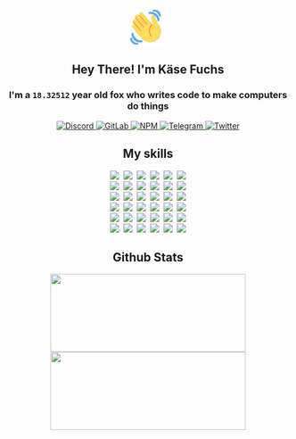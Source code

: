 <div><p align=center><img src=./resources/images/wave.gif width=64px height=64px></p><h2 align=center>Hey There! I'm Käse Fuchs</h2><h3 align=center>I'm a <code>18.32512</code> year old fox who writes code to make computers do things</h3><p align=center><a href=https://discord.com/users/507526681125322772><img alt=Discord src="https://img.shields.io/badge/Discord-5865F2?logo=discord&logoColor=white&style=flat-square#c6e290e4f389c77d4a26c8b0b73443da"> </a><a href=https://gitlab.com/kasefuchs><img alt=GitLab src="https://img.shields.io/badge/GitLab-330F63?logo=gitlab&logoColor=white&style=flat-square#c6e290e4f389c77d4a26c8b0b73443da"> </a><a href=https://npmjs.com/~kasefuchs><img alt=NPM src="https://img.shields.io/badge/NPM-CB3837?logo=npm&logoColor=white&style=flat-square#c6e290e4f389c77d4a26c8b0b73443da"> </a><a href=https://t.me/kasefuchs><img alt=Telegram src="https://img.shields.io/badge/Telegram-2CA5E0?logo=telegram&logoColor=white&style=flat-square#c6e290e4f389c77d4a26c8b0b73443da"> </a><a href=https://twitter.com/kasefuchs><img alt=Twitter src="https://img.shields.io/badge/Twitter-1DA1F2?logo=twitter&logoColor=white&style=flat-square#c6e290e4f389c77d4a26c8b0b73443da"></a></p><h2 align=center>My skills</h2><p align=center><a href=https://aws.amazon.com/ ><picture><source srcset="https://skillicons.dev/icons?i=aws&theme=dark#c6e290e4f389c77d4a26c8b0b73443da" media="(prefers-color-scheme: dark)"><source srcset="https://skillicons.dev/icons?i=aws&theme=light#c6e290e4f389c77d4a26c8b0b73443da" media="(prefers-color-scheme: light), (prefers-color-scheme: no-preference)"><img src="https://skillicons.dev/icons?i=aws&theme=light#c6e290e4f389c77d4a26c8b0b73443da"></picture></a>&nbsp;&nbsp;<a href=https://en.wikipedia.org/wiki/Bash_(Unix_shell)><picture><source srcset="https://skillicons.dev/icons?i=bash&theme=dark#c6e290e4f389c77d4a26c8b0b73443da" media="(prefers-color-scheme: dark)"><source srcset="https://skillicons.dev/icons?i=bash&theme=light#c6e290e4f389c77d4a26c8b0b73443da" media="(prefers-color-scheme: light), (prefers-color-scheme: no-preference)"><img src="https://skillicons.dev/icons?i=bash&theme=light#c6e290e4f389c77d4a26c8b0b73443da"></picture></a>&nbsp;&nbsp;<a href=https://discord.com/developers/docs><picture><source srcset="https://skillicons.dev/icons?i=bots&theme=dark#c6e290e4f389c77d4a26c8b0b73443da" media="(prefers-color-scheme: dark)"><source srcset="https://skillicons.dev/icons?i=bots&theme=light#c6e290e4f389c77d4a26c8b0b73443da" media="(prefers-color-scheme: light), (prefers-color-scheme: no-preference)"><img src="https://skillicons.dev/icons?i=bots&theme=light#c6e290e4f389c77d4a26c8b0b73443da"></picture></a>&nbsp;&nbsp;<a href=https://www.cloudflare.com/ ><picture><source srcset="https://skillicons.dev/icons?i=cloudflare&theme=dark#c6e290e4f389c77d4a26c8b0b73443da" media="(prefers-color-scheme: dark)"><source srcset="https://skillicons.dev/icons?i=cloudflare&theme=light#c6e290e4f389c77d4a26c8b0b73443da" media="(prefers-color-scheme: light), (prefers-color-scheme: no-preference)"><img src="https://skillicons.dev/icons?i=cloudflare&theme=light#c6e290e4f389c77d4a26c8b0b73443da"></picture></a>&nbsp;&nbsp;<a href=https://en.wikipedia.org/wiki/CSS><picture><source srcset="https://skillicons.dev/icons?i=css&theme=dark#c6e290e4f389c77d4a26c8b0b73443da" media="(prefers-color-scheme: dark)"><source srcset="https://skillicons.dev/icons?i=css&theme=light#c6e290e4f389c77d4a26c8b0b73443da" media="(prefers-color-scheme: light), (prefers-color-scheme: no-preference)"><img src="https://skillicons.dev/icons?i=css&theme=light#c6e290e4f389c77d4a26c8b0b73443da"></picture></a>&nbsp;&nbsp;<a href=https://www.docker.com/ ><picture><source srcset="https://skillicons.dev/icons?i=docker&theme=dark#c6e290e4f389c77d4a26c8b0b73443da" media="(prefers-color-scheme: dark)"><source srcset="https://skillicons.dev/icons?i=docker&theme=light#c6e290e4f389c77d4a26c8b0b73443da" media="(prefers-color-scheme: light), (prefers-color-scheme: no-preference)"><img src="https://skillicons.dev/icons?i=docker&theme=light#c6e290e4f389c77d4a26c8b0b73443da"></picture></a><br><a href=https://www.electronjs.org/ ><picture><source srcset="https://skillicons.dev/icons?i=electron&theme=dark#c6e290e4f389c77d4a26c8b0b73443da" media="(prefers-color-scheme: dark)"><source srcset="https://skillicons.dev/icons?i=electron&theme=light#c6e290e4f389c77d4a26c8b0b73443da" media="(prefers-color-scheme: light), (prefers-color-scheme: no-preference)"><img src="https://skillicons.dev/icons?i=electron&theme=light#c6e290e4f389c77d4a26c8b0b73443da"></picture></a>&nbsp;&nbsp;<a href=https://expressjs.com/ ><picture><source srcset="https://skillicons.dev/icons?i=express&theme=dark#c6e290e4f389c77d4a26c8b0b73443da" media="(prefers-color-scheme: dark)"><source srcset="https://skillicons.dev/icons?i=express&theme=light#c6e290e4f389c77d4a26c8b0b73443da" media="(prefers-color-scheme: light), (prefers-color-scheme: no-preference)"><img src="https://skillicons.dev/icons?i=express&theme=light#c6e290e4f389c77d4a26c8b0b73443da"></picture></a>&nbsp;&nbsp;<a href=https://www.figma.com/ ><picture><source srcset="https://skillicons.dev/icons?i=figma&theme=dark#c6e290e4f389c77d4a26c8b0b73443da" media="(prefers-color-scheme: dark)"><source srcset="https://skillicons.dev/icons?i=figma&theme=light#c6e290e4f389c77d4a26c8b0b73443da" media="(prefers-color-scheme: light), (prefers-color-scheme: no-preference)"><img src="https://skillicons.dev/icons?i=figma&theme=light#c6e290e4f389c77d4a26c8b0b73443da"></picture></a>&nbsp;&nbsp;<a href=https://firebase.google.com/ ><picture><source srcset="https://skillicons.dev/icons?i=firebase&theme=dark#c6e290e4f389c77d4a26c8b0b73443da" media="(prefers-color-scheme: dark)"><source srcset="https://skillicons.dev/icons?i=firebase&theme=light#c6e290e4f389c77d4a26c8b0b73443da" media="(prefers-color-scheme: light), (prefers-color-scheme: no-preference)"><img src="https://skillicons.dev/icons?i=firebase&theme=light#c6e290e4f389c77d4a26c8b0b73443da"></picture></a>&nbsp;&nbsp;<a href=https://flask.palletsprojects.com/ ><picture><source srcset="https://skillicons.dev/icons?i=flask&theme=dark#c6e290e4f389c77d4a26c8b0b73443da" media="(prefers-color-scheme: dark)"><source srcset="https://skillicons.dev/icons?i=flask&theme=light#c6e290e4f389c77d4a26c8b0b73443da" media="(prefers-color-scheme: light), (prefers-color-scheme: no-preference)"><img src="https://skillicons.dev/icons?i=flask&theme=light#c6e290e4f389c77d4a26c8b0b73443da"></picture></a>&nbsp;&nbsp;<a href=https://cloud.google.com/ ><picture><source srcset="https://skillicons.dev/icons?i=gcp&theme=dark#c6e290e4f389c77d4a26c8b0b73443da" media="(prefers-color-scheme: dark)"><source srcset="https://skillicons.dev/icons?i=gcp&theme=light#c6e290e4f389c77d4a26c8b0b73443da" media="(prefers-color-scheme: light), (prefers-color-scheme: no-preference)"><img src="https://skillicons.dev/icons?i=gcp&theme=light#c6e290e4f389c77d4a26c8b0b73443da"></picture></a><br><a href=https://git-scm.com/ ><picture><source srcset="https://skillicons.dev/icons?i=git&theme=dark#c6e290e4f389c77d4a26c8b0b73443da" media="(prefers-color-scheme: dark)"><source srcset="https://skillicons.dev/icons?i=git&theme=light#c6e290e4f389c77d4a26c8b0b73443da" media="(prefers-color-scheme: light), (prefers-color-scheme: no-preference)"><img src="https://skillicons.dev/icons?i=git&theme=light#c6e290e4f389c77d4a26c8b0b73443da"></picture></a>&nbsp;&nbsp;<a href=https://github.com/ ><picture><source srcset="https://skillicons.dev/icons?i=github&theme=dark#c6e290e4f389c77d4a26c8b0b73443da" media="(prefers-color-scheme: dark)"><source srcset="https://skillicons.dev/icons?i=github&theme=light#c6e290e4f389c77d4a26c8b0b73443da" media="(prefers-color-scheme: light), (prefers-color-scheme: no-preference)"><img src="https://skillicons.dev/icons?i=github&theme=light#c6e290e4f389c77d4a26c8b0b73443da"></picture></a>&nbsp;&nbsp;<a href=https://gitlab.com/ ><picture><source srcset="https://skillicons.dev/icons?i=gitlab&theme=dark#c6e290e4f389c77d4a26c8b0b73443da" media="(prefers-color-scheme: dark)"><source srcset="https://skillicons.dev/icons?i=gitlab&theme=light#c6e290e4f389c77d4a26c8b0b73443da" media="(prefers-color-scheme: light), (prefers-color-scheme: no-preference)"><img src="https://skillicons.dev/icons?i=gitlab&theme=light#c6e290e4f389c77d4a26c8b0b73443da"></picture></a>&nbsp;&nbsp;<a href=https://www.heroku.com/ ><picture><source srcset="https://skillicons.dev/icons?i=heroku&theme=dark#c6e290e4f389c77d4a26c8b0b73443da" media="(prefers-color-scheme: dark)"><source srcset="https://skillicons.dev/icons?i=heroku&theme=light#c6e290e4f389c77d4a26c8b0b73443da" media="(prefers-color-scheme: light), (prefers-color-scheme: no-preference)"><img src="https://skillicons.dev/icons?i=heroku&theme=light#c6e290e4f389c77d4a26c8b0b73443da"></picture></a>&nbsp;&nbsp;<a href=https://en.wikipedia.org/wiki/HTML><picture><source srcset="https://skillicons.dev/icons?i=html&theme=dark#c6e290e4f389c77d4a26c8b0b73443da" media="(prefers-color-scheme: dark)"><source srcset="https://skillicons.dev/icons?i=html&theme=light#c6e290e4f389c77d4a26c8b0b73443da" media="(prefers-color-scheme: light), (prefers-color-scheme: no-preference)"><img src="https://skillicons.dev/icons?i=html&theme=light#c6e290e4f389c77d4a26c8b0b73443da"></picture></a>&nbsp;&nbsp;<a href=https://en.wikipedia.org/wiki/JavaScript><picture><source srcset="https://skillicons.dev/icons?i=js&theme=dark#c6e290e4f389c77d4a26c8b0b73443da" media="(prefers-color-scheme: dark)"><source srcset="https://skillicons.dev/icons?i=js&theme=light#c6e290e4f389c77d4a26c8b0b73443da" media="(prefers-color-scheme: light), (prefers-color-scheme: no-preference)"><img src="https://skillicons.dev/icons?i=js&theme=light#c6e290e4f389c77d4a26c8b0b73443da"></picture></a><br><a href=https://en.wikipedia.org/wiki/Linux><picture><source srcset="https://skillicons.dev/icons?i=linux&theme=dark#c6e290e4f389c77d4a26c8b0b73443da" media="(prefers-color-scheme: dark)"><source srcset="https://skillicons.dev/icons?i=linux&theme=light#c6e290e4f389c77d4a26c8b0b73443da" media="(prefers-color-scheme: light), (prefers-color-scheme: no-preference)"><img src="https://skillicons.dev/icons?i=linux&theme=light#c6e290e4f389c77d4a26c8b0b73443da"></picture></a>&nbsp;&nbsp;<a href=https://mui.com/ ><picture><source srcset="https://skillicons.dev/icons?i=materialui&theme=dark#c6e290e4f389c77d4a26c8b0b73443da" media="(prefers-color-scheme: dark)"><source srcset="https://skillicons.dev/icons?i=materialui&theme=light#c6e290e4f389c77d4a26c8b0b73443da" media="(prefers-color-scheme: light), (prefers-color-scheme: no-preference)"><img src="https://skillicons.dev/icons?i=materialui&theme=light#c6e290e4f389c77d4a26c8b0b73443da"></picture></a>&nbsp;&nbsp;<a href=https://en.wikipedia.org/wiki/Markdown><picture><source srcset="https://skillicons.dev/icons?i=md&theme=dark#c6e290e4f389c77d4a26c8b0b73443da" media="(prefers-color-scheme: dark)"><source srcset="https://skillicons.dev/icons?i=md&theme=light#c6e290e4f389c77d4a26c8b0b73443da" media="(prefers-color-scheme: light), (prefers-color-scheme: no-preference)"><img src="https://skillicons.dev/icons?i=md&theme=light#c6e290e4f389c77d4a26c8b0b73443da"></picture></a>&nbsp;&nbsp;<a href=https://www.mongodb.com/ ><picture><source srcset="https://skillicons.dev/icons?i=mongodb&theme=dark#c6e290e4f389c77d4a26c8b0b73443da" media="(prefers-color-scheme: dark)"><source srcset="https://skillicons.dev/icons?i=mongodb&theme=light#c6e290e4f389c77d4a26c8b0b73443da" media="(prefers-color-scheme: light), (prefers-color-scheme: no-preference)"><img src="https://skillicons.dev/icons?i=mongodb&theme=light#c6e290e4f389c77d4a26c8b0b73443da"></picture></a>&nbsp;&nbsp;<a href=https://www.mysql.com/ ><picture><source srcset="https://skillicons.dev/icons?i=mysql&theme=dark#c6e290e4f389c77d4a26c8b0b73443da" media="(prefers-color-scheme: dark)"><source srcset="https://skillicons.dev/icons?i=mysql&theme=light#c6e290e4f389c77d4a26c8b0b73443da" media="(prefers-color-scheme: light), (prefers-color-scheme: no-preference)"><img src="https://skillicons.dev/icons?i=mysql&theme=light#c6e290e4f389c77d4a26c8b0b73443da"></picture></a>&nbsp;&nbsp;<a href=https://nextjs.org/ ><picture><source srcset="https://skillicons.dev/icons?i=nextjs&theme=dark#c6e290e4f389c77d4a26c8b0b73443da" media="(prefers-color-scheme: dark)"><source srcset="https://skillicons.dev/icons?i=nextjs&theme=light#c6e290e4f389c77d4a26c8b0b73443da" media="(prefers-color-scheme: light), (prefers-color-scheme: no-preference)"><img src="https://skillicons.dev/icons?i=nextjs&theme=light#c6e290e4f389c77d4a26c8b0b73443da"></picture></a><br><a href=https://nodejs.org/en/ ><picture><source srcset="https://skillicons.dev/icons?i=nodejs&theme=dark#c6e290e4f389c77d4a26c8b0b73443da" media="(prefers-color-scheme: dark)"><source srcset="https://skillicons.dev/icons?i=nodejs&theme=light#c6e290e4f389c77d4a26c8b0b73443da" media="(prefers-color-scheme: light), (prefers-color-scheme: no-preference)"><img src="https://skillicons.dev/icons?i=nodejs&theme=light#c6e290e4f389c77d4a26c8b0b73443da"></picture></a>&nbsp;&nbsp;<a href=https://www.postgresql.org/ ><picture><source srcset="https://skillicons.dev/icons?i=postgres&theme=dark#c6e290e4f389c77d4a26c8b0b73443da" media="(prefers-color-scheme: dark)"><source srcset="https://skillicons.dev/icons?i=postgres&theme=light#c6e290e4f389c77d4a26c8b0b73443da" media="(prefers-color-scheme: light), (prefers-color-scheme: no-preference)"><img src="https://skillicons.dev/icons?i=postgres&theme=light#c6e290e4f389c77d4a26c8b0b73443da"></picture></a>&nbsp;&nbsp;<a href=https://learn.microsoft.com/en-us/powershell/ ><picture><source srcset="https://skillicons.dev/icons?i=powershell&theme=dark#c6e290e4f389c77d4a26c8b0b73443da" media="(prefers-color-scheme: dark)"><source srcset="https://skillicons.dev/icons?i=powershell&theme=light#c6e290e4f389c77d4a26c8b0b73443da" media="(prefers-color-scheme: light), (prefers-color-scheme: no-preference)"><img src="https://skillicons.dev/icons?i=powershell&theme=light#c6e290e4f389c77d4a26c8b0b73443da"></picture></a>&nbsp;&nbsp;<a href=https://www.python.org/ ><picture><source srcset="https://skillicons.dev/icons?i=py&theme=dark#c6e290e4f389c77d4a26c8b0b73443da" media="(prefers-color-scheme: dark)"><source srcset="https://skillicons.dev/icons?i=py&theme=light#c6e290e4f389c77d4a26c8b0b73443da" media="(prefers-color-scheme: light), (prefers-color-scheme: no-preference)"><img src="https://skillicons.dev/icons?i=py&theme=light#c6e290e4f389c77d4a26c8b0b73443da"></picture></a>&nbsp;&nbsp;<a href=https://www.raspberrypi.org/ ><picture><source srcset="https://skillicons.dev/icons?i=raspberrypi&theme=dark#c6e290e4f389c77d4a26c8b0b73443da" media="(prefers-color-scheme: dark)"><source srcset="https://skillicons.dev/icons?i=raspberrypi&theme=light#c6e290e4f389c77d4a26c8b0b73443da" media="(prefers-color-scheme: light), (prefers-color-scheme: no-preference)"><img src="https://skillicons.dev/icons?i=raspberrypi&theme=light#c6e290e4f389c77d4a26c8b0b73443da"></picture></a>&nbsp;&nbsp;<a href=https://reactjs.org/ ><picture><source srcset="https://skillicons.dev/icons?i=react&theme=dark#c6e290e4f389c77d4a26c8b0b73443da" media="(prefers-color-scheme: dark)"><source srcset="https://skillicons.dev/icons?i=react&theme=light#c6e290e4f389c77d4a26c8b0b73443da" media="(prefers-color-scheme: light), (prefers-color-scheme: no-preference)"><img src="https://skillicons.dev/icons?i=react&theme=light#c6e290e4f389c77d4a26c8b0b73443da"></picture></a><br><a href=https://redux.js.org/ ><picture><source srcset="https://skillicons.dev/icons?i=redux&theme=dark#c6e290e4f389c77d4a26c8b0b73443da" media="(prefers-color-scheme: dark)"><source srcset="https://skillicons.dev/icons?i=redux&theme=light#c6e290e4f389c77d4a26c8b0b73443da" media="(prefers-color-scheme: light), (prefers-color-scheme: no-preference)"><img src="https://skillicons.dev/icons?i=redux&theme=light#c6e290e4f389c77d4a26c8b0b73443da"></picture></a>&nbsp;&nbsp;<a href=https://en.wikipedia.org/wiki/Regular_expression><picture><source srcset="https://skillicons.dev/icons?i=regex&theme=dark#c6e290e4f389c77d4a26c8b0b73443da" media="(prefers-color-scheme: dark)"><source srcset="https://skillicons.dev/icons?i=regex&theme=light#c6e290e4f389c77d4a26c8b0b73443da" media="(prefers-color-scheme: light), (prefers-color-scheme: no-preference)"><img src="https://skillicons.dev/icons?i=regex&theme=light#c6e290e4f389c77d4a26c8b0b73443da"></picture></a>&nbsp;&nbsp;<a href=https://en.wikipedia.org/wiki/Sass_(stylesheet_language)><picture><source srcset="https://skillicons.dev/icons?i=sass&theme=dark#c6e290e4f389c77d4a26c8b0b73443da" media="(prefers-color-scheme: dark)"><source srcset="https://skillicons.dev/icons?i=sass&theme=light#c6e290e4f389c77d4a26c8b0b73443da" media="(prefers-color-scheme: light), (prefers-color-scheme: no-preference)"><img src="https://skillicons.dev/icons?i=sass&theme=light#c6e290e4f389c77d4a26c8b0b73443da"></picture></a>&nbsp;&nbsp;<a href=https://www.typescriptlang.org/ ><picture><source srcset="https://skillicons.dev/icons?i=ts&theme=dark#c6e290e4f389c77d4a26c8b0b73443da" media="(prefers-color-scheme: dark)"><source srcset="https://skillicons.dev/icons?i=ts&theme=light#c6e290e4f389c77d4a26c8b0b73443da" media="(prefers-color-scheme: light), (prefers-color-scheme: no-preference)"><img src="https://skillicons.dev/icons?i=ts&theme=light#c6e290e4f389c77d4a26c8b0b73443da"></picture></a>&nbsp;&nbsp;<a href=https://unity.com/ ><picture><source srcset="https://skillicons.dev/icons?i=unity&theme=dark#c6e290e4f389c77d4a26c8b0b73443da" media="(prefers-color-scheme: dark)"><source srcset="https://skillicons.dev/icons?i=unity&theme=light#c6e290e4f389c77d4a26c8b0b73443da" media="(prefers-color-scheme: light), (prefers-color-scheme: no-preference)"><img src="https://skillicons.dev/icons?i=unity&theme=light#c6e290e4f389c77d4a26c8b0b73443da"></picture></a>&nbsp;&nbsp;<a href=https://workers.cloudflare.com/ ><picture><source srcset="https://skillicons.dev/icons?i=workers&theme=dark#c6e290e4f389c77d4a26c8b0b73443da" media="(prefers-color-scheme: dark)"><source srcset="https://skillicons.dev/icons?i=workers&theme=light#c6e290e4f389c77d4a26c8b0b73443da" media="(prefers-color-scheme: light), (prefers-color-scheme: no-preference)"><img src="https://skillicons.dev/icons?i=workers&theme=light#c6e290e4f389c77d4a26c8b0b73443da"></picture></a><br></p><h2 align=center>Github Stats</h2><p align=center><picture><source srcset="https://github-readme-stats-kasefuchs.vercel.app/api/?count_private=true&hide_border=true&hide_rank=true&line_height=20&hide_title=true&username=Kasefuchs&theme=dark#c6e290e4f389c77d4a26c8b0b73443da" media="(prefers-color-scheme: dark)"><source srcset="https://github-readme-stats-kasefuchs.vercel.app/api/?count_private=true&hide_border=true&hide_rank=true&line_height=20&hide_title=true&username=Kasefuchs&theme=light#c6e290e4f389c77d4a26c8b0b73443da" media="(prefers-color-scheme: light), (prefers-color-scheme: no-preference)"><img align=middle width=350 height=140 src="https://github-readme-stats-kasefuchs.vercel.app/api/?count_private=true&hide_border=true&hide_rank=true&line_height=20&hide_title=true&username=Kasefuchs&theme=light#c6e290e4f389c77d4a26c8b0b73443da"></picture><picture><source srcset="https://github-readme-stats-kasefuchs.vercel.app/api/top-langs/?count_private=true&hide_border=true&layout=compact&username=Kasefuchs&theme=dark#c6e290e4f389c77d4a26c8b0b73443da" media="(prefers-color-scheme: dark)"><source srcset="https://github-readme-stats-kasefuchs.vercel.app/api/top-langs/?count_private=true&hide_border=true&layout=compact&username=Kasefuchs&theme=light#c6e290e4f389c77d4a26c8b0b73443da" media="(prefers-color-scheme: light), (prefers-color-scheme: no-preference)"><img align=middle width=350 height=140 src="https://github-readme-stats-kasefuchs.vercel.app/api/top-langs/?count_private=true&hide_border=true&layout=compact&username=Kasefuchs&theme=light#c6e290e4f389c77d4a26c8b0b73443da"></picture></p><img src="https://hit.yhype.me/github/profile?user_id=64592097#c6e290e4f389c77d4a26c8b0b73443da" alt=""></div>